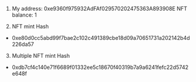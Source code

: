 1. My address: 0xe9360f975932AdFAf029570202475363A893908E
NFT balance: 1

2. NFT mint Hash 

  -   0xe80d0cc5abd99f7bae2c102c491389cbe18d09a70651731a202142b4d226da57

3. Multiple NFT mint Hash

  -   0xdb7cf4c140e71f6689f01332ee5c18670f40319b7a9a6241fefc22d5742e648f